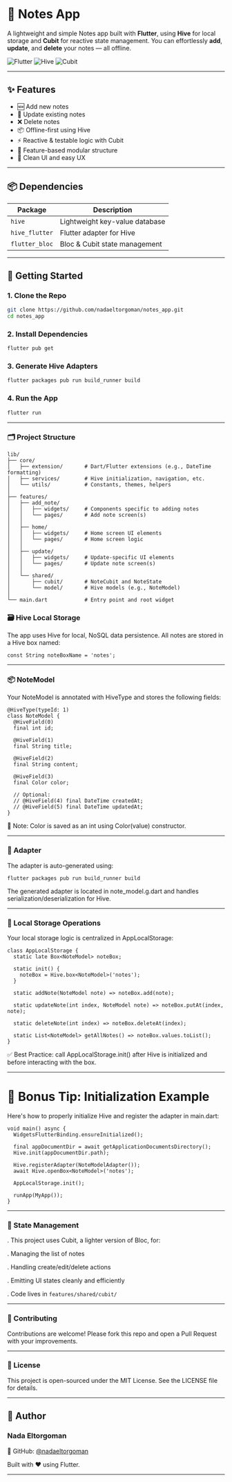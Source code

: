 # 📝 Notes App

A lightweight and simple Notes app built with **Flutter**, using **Hive** for local storage and **Cubit** for reactive state management. You can effortlessly **add**, **update**, and **delete** your notes — all offline.

![Flutter](https://img.shields.io/badge/flutter-%2302569B.svg?style=for-the-badge&logo=flutter&logoColor=white)
![Hive](https://img.shields.io/badge/hive-F0C420?style=for-the-badge&logo=hive&logoColor=white)
![Cubit](https://img.shields.io/badge/cubit-3399FF?style=for-the-badge&logo=bloc&logoColor=white)

---

## ✨ Features

- 🆕 Add new notes
- 📝 Update existing notes
- ❌ Delete notes
- 📦 Offline-first using Hive
- ⚡ Reactive & testable logic with Cubit
- 🧠 Feature-based modular structure
- 💅 Clean UI and easy UX

<!-- --- -->

<!--## 📸 Screenshots-->

<!-- Add your app screenshots here -->
<!-- Example: ![screenshot](assets/screenshot1.png) -->

---

## 📦 Dependencies

| Package       | Description                   |
|---------------|-------------------------------|
| `hive`        | Lightweight key-value database|
| `hive_flutter`| Flutter adapter for Hive      |
| `flutter_bloc`| Bloc & Cubit state management |

---

## 🚀 Getting Started

### 1. Clone the Repo

```bash
git clone https://github.com/nadaeltorgoman/notes_app.git
cd notes_app
```

### 2. Install Dependencies

```bash
flutter pub get
```
### 3. Generate Hive Adapters
``` bash
flutter packages pub run build_runner build
```
### 4. Run the App
``` bash
flutter run
```
---
### 🗂️ Project Structure
```
lib/
├── core/
│   ├── extension/       # Dart/Flutter extensions (e.g., DateTime formatting)
│   ├── services/        # Hive initialization, navigation, etc.
│   └── utils/           # Constants, themes, helpers
│
├── features/
│   ├── add_note/
│   │   ├── widgets/     # Components specific to adding notes
│   │   └── pages/       # Add note screen(s)
│   │
│   ├── home/
│   │   ├── widgets/     # Home screen UI elements
│   │   └── pages/       # Home screen logic
│   │
│   ├── update/
│   │   ├── widgets/     # Update-specific UI elements
│   │   └── pages/       # Update note screen(s)
│   │
│   └── shared/
│       ├── cubit/       # NoteCubit and NoteState
│       └── model/       # Hive models (e.g., NoteModel)
│
└── main.dart            # Entry point and root widget
```
### 🗃️ Hive Local Storage
The app uses Hive for local, NoSQL data persistence. All notes are stored in a Hive box named:
```
const String noteBoxName = 'notes';
```
---
### 📦 NoteModel
Your NoteModel is annotated with HiveType and stores the following fields:
```
@HiveType(typeId: 1)
class NoteModel {
  @HiveField(0)
  final int id;

  @HiveField(1)
  final String title;

  @HiveField(2)
  final String content;

  @HiveField(3)
  final Color color;

  // Optional:
  // @HiveField(4) final DateTime createdAt;
  // @HiveField(5) final DateTime updatedAt;
}
```
🔧 Note: Color is saved as an int using Color(value) constructor.

---
### 🧠 Adapter
The adapter is auto-generated using:

```
flutter packages pub run build_runner build
```
The generated adapter is located in note_model.g.dart and handles serialization/deserialization for Hive.

---
### 💾 Local Storage Operations
Your local storage logic is centralized in AppLocalStorage:
```
class AppLocalStorage {
  static late Box<NoteModel> noteBox;

  static init() {
    noteBox = Hive.box<NoteModel>('notes');
  }

  static addNote(NoteModel note) => noteBox.add(note);

  static updateNote(int index, NoteModel note) => noteBox.putAt(index, note);

  static deleteNote(int index) => noteBox.deleteAt(index);

  static List<NoteModel> getAllNotes() => noteBox.values.toList();
}
```
✅ Best Practice: call AppLocalStorage.init() after Hive is initialized and before interacting with the box.

---
🧪 Bonus Tip: Initialization Example
===
Here's how to properly initialize Hive and register the adapter in main.dart:
```
void main() async {
  WidgetsFlutterBinding.ensureInitialized();

  final appDocumentDir = await getApplicationDocumentsDirectory();
  Hive.init(appDocumentDir.path);

  Hive.registerAdapter(NoteModelAdapter());
  await Hive.openBox<NoteModel>('notes');

  AppLocalStorage.init();

  runApp(MyApp());
}
```
---
### 🧠 State Management

. This project uses Cubit, a lighter version of Bloc, for:

. Managing the list of notes

. Handling create/edit/delete actions

. Emitting UI states cleanly and efficiently

. Code lives in `features/shared/cubit/`


---

### 🙌 Contributing
Contributions are welcome! Please fork this repo and open a Pull Request with your improvements.

---

### 📄 License
This project is open-sourced under the MIT License. See the LICENSE file for details.

---
## 👤 Author
### Nada Eltorgoman
🔗 GitHub: [@nadaeltorgoman](https://github.com/nadaeltorgoman)

Built with ❤️ using Flutter.

---
